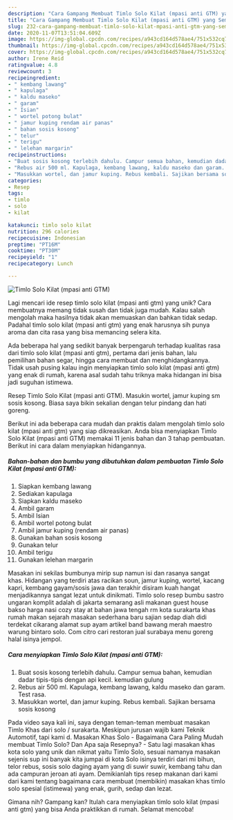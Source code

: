 ```yaml
---
description: "Cara Gampang Membuat Timlo Solo Kilat (mpasi anti GTM) yang Sempurna"
title: "Cara Gampang Membuat Timlo Solo Kilat (mpasi anti GTM) yang Sempurna"
slug: 232-cara-gampang-membuat-timlo-solo-kilat-mpasi-anti-gtm-yang-sempurna
date: 2020-11-07T13:51:04.609Z
image: https://img-global.cpcdn.com/recipes/a943cd164d578ae4/751x532cq70/timlo-solo-kilat-mpasi-anti-gtm-foto-resep-utama.jpg
thumbnail: https://img-global.cpcdn.com/recipes/a943cd164d578ae4/751x532cq70/timlo-solo-kilat-mpasi-anti-gtm-foto-resep-utama.jpg
cover: https://img-global.cpcdn.com/recipes/a943cd164d578ae4/751x532cq70/timlo-solo-kilat-mpasi-anti-gtm-foto-resep-utama.jpg
author: Irene Reid
ratingvalue: 4.8
reviewcount: 3
recipeingredient:
- " kembang lawang"
- " kapulaga"
- " kaldu maseko"
- " garam"
- " Isian"
- " wortel potong bulat"
- " jamur kuping rendam air panas"
- " bahan sosis kosong"
- " telur"
- " terigu"
- " lelehan margarin"
recipeinstructions:
- "Buat sosis kosong terlebih dahulu. Campur semua bahan, kemudian dadar tipis-tipis dengan api kecil. kemudian gulung"
- "Rebus air 500 ml. Kapulaga, kembang lawang, kaldu maseko dan garam. Test rasa."
- "Masukkan wortel, dan jamur kuping. Rebus kembali. Sajikan bersama sosis kosong"
categories:
- Resep
tags:
- timlo
- solo
- kilat

katakunci: timlo solo kilat 
nutrition: 296 calories
recipecuisine: Indonesian
preptime: "PT16M"
cooktime: "PT30M"
recipeyield: "1"
recipecategory: Lunch

---
```



![Timlo Solo Kilat (mpasi anti GTM)](https://img-global.cpcdn.com/recipes/a943cd164d578ae4/751x532cq70/timlo-solo-kilat-mpasi-anti-gtm-foto-resep-utama.jpg)

Lagi mencari ide resep timlo solo kilat (mpasi anti gtm) yang unik? Cara membuatnya memang tidak susah dan tidak juga mudah. Kalau salah mengolah maka hasilnya tidak akan memuaskan dan bahkan tidak sedap. Padahal timlo solo kilat (mpasi anti gtm) yang enak harusnya sih punya aroma dan cita rasa yang bisa memancing selera kita.

Ada beberapa hal yang sedikit banyak berpengaruh terhadap kualitas rasa dari timlo solo kilat (mpasi anti gtm), pertama dari jenis bahan, lalu pemilihan bahan segar, hingga cara membuat dan menghidangkannya. Tidak usah pusing kalau ingin menyiapkan timlo solo kilat (mpasi anti gtm) yang enak di rumah, karena asal sudah tahu triknya maka hidangan ini bisa jadi suguhan istimewa.

Resep Timlo Solo Kilat (mpasi anti GTM). Masukin wortel, jamur kuping sm sosis kosong. Biasa saya bikin sekalian dengan telur pindang dan hati goreng.


Berikut ini ada beberapa cara mudah dan praktis dalam mengolah timlo solo kilat (mpasi anti gtm) yang siap dikreasikan. Anda bisa menyiapkan Timlo Solo Kilat (mpasi anti GTM) memakai 11 jenis bahan dan 3 tahap pembuatan. Berikut ini cara dalam menyiapkan hidangannya.

<!--inarticleads1-->

##### Bahan-bahan dan bumbu yang dibutuhkan dalam pembuatan Timlo Solo Kilat (mpasi anti GTM):

1. Siapkan  kembang lawang
1. Sediakan  kapulaga
1. Siapkan  kaldu maseko
1. Ambil  garam
1. Ambil  Isian
1. Ambil  wortel potong bulat
1. Ambil  jamur kuping (rendam air panas)
1. Gunakan  bahan sosis kosong
1. Gunakan  telur
1. Ambil  terigu
1. Gunakan  lelehan margarin


Masakan ini sekilas bumbunya mirip sup namun isi dan rasanya sangat khas. Hidangan yang terdiri atas racikan soun, jamur kuping, wortel, kacang kapri, kembang gayam/sosis jawa dan terakhir disiram kuah hangat menjadikannya sangat lezat untuk dinikmati. Timlo solo resep bumbu sastro ungaran komplit adalah di jakarta semarang asli makanan guest house bakso harga nasi cozy stay at bahan jawa tengah rm kota surakarta khas rumah makan sejarah masakan sederhana baru sajian sedap diah didi terdekat cikarang alamat sup ayam artikel band bawang merah maestro warung bintaro solo. Com citro cari restoran jual surabaya menu goreng halal isinya jempol. 

<!--inarticleads2-->

##### Cara menyiapkan Timlo Solo Kilat (mpasi anti GTM):

1. Buat sosis kosong terlebih dahulu. Campur semua bahan, kemudian dadar tipis-tipis dengan api kecil. kemudian gulung
1. Rebus air 500 ml. Kapulaga, kembang lawang, kaldu maseko dan garam. Test rasa.
1. Masukkan wortel, dan jamur kuping. Rebus kembali. Sajikan bersama sosis kosong


Pada video saya kali ini, saya dengan teman-teman membuat masakan Timlo Khas dari solo / surakarta. Meskipun jurusan wajib kami Teknik Automotif, tapi kami d. Masakan Khas Solo - Bagaimana Cara Paling Mudah membuat Timlo Solo? Dan Apa saja Resepnya? - Satu lagi masakan khas kota solo yang unik dan nikmat yaitu Timlo Solo, sesuai namanya masakan sejenis sup ini banyak kita jumpai di kota Solo isinya terdiri dari mi bihun, telor rebus, sosis solo daging ayam yang di suwir suwir, kembang tahu dan ada campuran jeroan ati ayam. Demikianlah tips resep makanan dari kami dari kami tentang bagaimana cara membuat (membikin) masakan khas timlo solo spesial (istimewa) yang enak, gurih, sedap dan lezat. 

Gimana nih? Gampang kan? Itulah cara menyiapkan timlo solo kilat (mpasi anti gtm) yang bisa Anda praktikkan di rumah. Selamat mencoba!
